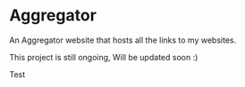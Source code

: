 # Aggregator
An Aggregator website that hosts all the links to my websites.

This project is still ongoing, Will be updated soon :)

Test
